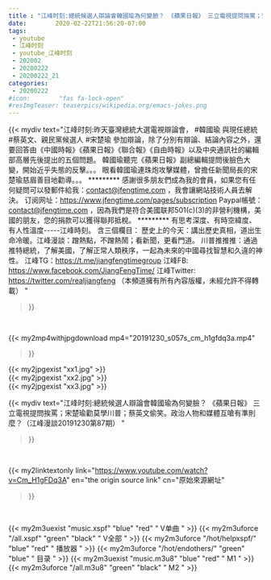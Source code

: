 ```yaml
---
title : "江峰时刻:總統候選人辯論會韓國瑜為何變臉？ 《蘋果日報》 三立電視提問挨罵；宋楚瑜勸莫學川普；蔡英文偷笑。政治人物和媒體互嗆有準則麼？（江峰漫談20191230第87期） "
date:        2020-02-22T21:56:20-07:00
tags:
 - youtube
 - 江峰时刻
 - youtube_江峰时刻
 - 202002
 - 20200222
 - 20200222_21
categories:
 - 20200222
#icon:        "fas fa-lock-open"
#resImgTeaser: teaserpics/wikipedia.org/emacs-jokes.png
---
```


{{< mydiv text="江峰时刻:昨天臺灣總統大選電視辯論會， #韓國瑜 與現任總統 #蔡英文、親民黨候選人 #宋楚瑜 參加辯論，除了分別有辯論、結論內容之外，還要回答由《中國時報》《蘋果日報》《聯合報》《自由時報》以及中央通訊社的編輯部高層先後提出的五個問題。 韓國瑜聽完《蘋果日報》副總編輯提問後臉色大變，開始近乎失態的反擊。。。 眼看韓國瑜連珠炮攻擊媒體，曾擔任新聞局長的宋楚瑜慈眉善目地勸導。。。     ********* 感謝很多朋友們成為我的會員，如果您有任何疑問可以發郵件給我：contact@jfengtime.com ，我會讓網站技術人員去解決。 订阅网址：https://www.jfengtime.com/pages/subscription Paypal帳號：contact@jfengtime.com ，因為我們是符合美國联邦501(c)(3)的非營利機構，美國的朋友，您的捐款可以獲得聯邦抵稅。     ********* 有思考深度、有時空緯度、有人性溫度-----江峰時刻。 含三個欄目： 歷史上的今天：講出歷史真相，道出生命冷暖。江峰漫談：蹭熱點，不蹭熱鬧；看新聞，更看門道。 川普推推推：通過推特總統，了解美國，了解正常人類秩序，一起為未來的中國尋找智慧和久違的神性。  江峰TG：https://t.me/jiangfengtimegroup 江峰FB: https://www.facebook.com/JiangFengTime/ 江峰Twitter: https://twitter.com/realjiangfeng （本頻道擁有所有內容版權，未經允許不得轉載） "
>}}
<br>


{{< my2mp4withjpgdownload mp4="20191230_s057s_cm_h1gfdq3a.mp4"
>}}

{{< my2jpgexist "xx1.jpg" >}}<br>
{{< my2jpgexist "xx2.jpg" >}}<br>
{{< my2jpgexist "xx3.jpg" >}}<br>



{{< mydiv text="江峰时刻:總統候選人辯論會韓國瑜為何變臉？ 《蘋果日報》 三立電視提問挨罵；宋楚瑜勸莫學川普；蔡英文偷笑。政治人物和媒體互嗆有準則麼？（江峰漫談20191230第87期） "
>}}
<br>

{{< my2linktextonly link="https://www.youtube.com/watch?v=Cm_H1gFDq3A"
en="the origin source link" cn="原始來源網址"
>}}


<br>

{{< my2m3uexist "music.xspf"        "blue"   "red"    " V单曲 " >}} {{< my2m3uforce "/all.xspf"         "green"  "black"  " V全部 " >}} {{< my2m3uforce "/hot/helpxspf/"    "blue"   "red"    " 播放器 " >}} {{< my2m3uforce "/hot/endothers/"   "green"  "blue"   " 目录 " >}} {{< my2m3uexist "music.m3u8"        "blue"   "red"    " M1 " >}} {{< my2m3uforce "/all.m3u8"         "green"  "black"  " M2 " >}} 
